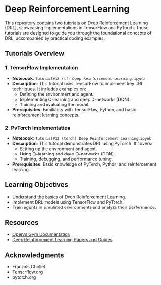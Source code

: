 # Deep Reinforcement Learning

This repository contains two tutorials on Deep Reinforcement Learning (DRL), showcasing implementations in TensorFlow and PyTorch. These tutorials are designed to guide you through the foundational concepts of DRL, accompanied by practical coding examples.

## Tutorials Overview

### 1. **TensorFlow Implementation**
   - **Notebook**: `Tutorial#12 (tf) Deep Reinforcement Learning.ipynb`
   - **Description**: This tutorial uses TensorFlow to implement key DRL techniques. It includes examples on:
     - Defining the environment and agent.
     - Implementing Q-learning and deep Q-networks (DQN).
     - Training and evaluating the model.
   - **Prerequisites**: Familiarity with TensorFlow, Python, and basic reinforcement learning concepts.

### 2. **PyTorch Implementation**
   - **Notebook**: `Tutorial#12 (torch) Deep Reinforcement Learning.ipynb`
   - **Description**: This tutorial demonstrates DRL using PyTorch. It covers:
     - Setting up the environment and agent.
     - Using Q-learning and deep Q-networks (DQN).
     - Training, debugging, and performance tuning.
   - **Prerequisites**: Basic knowledge of PyTorch, Python, and reinforcement learning.

## Learning Objectives

- Understand the basics of Deep Reinforcement Learning.
- Implement DRL models using TensorFlow and PyTorch.
- Train agents in simulated environments and analyze their performance.

## Resources

- [OpenAI Gym Documentation](https://www.gymlibrary.dev/)
- [Deep Reinforcement Learning Papers and Guides](https://spinningup.openai.com/)

## Acknowledgments
- François Chollet
- Tensorflow.org
- pytorch.org